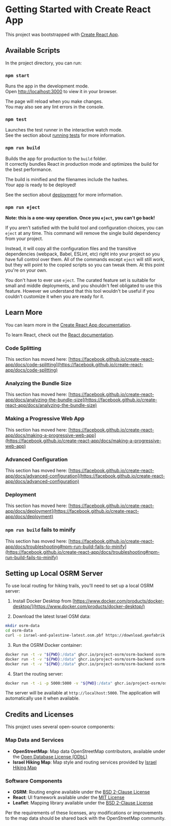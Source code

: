 # Getting Started with Create React App

This project was bootstrapped with [Create React App](https://github.com/facebook/create-react-app).

## Available Scripts

In the project directory, you can run:

### `npm start`

Runs the app in the development mode.\
Open [http://localhost:3000](http://localhost:3000) to view it in your browser.

The page will reload when you make changes.\
You may also see any lint errors in the console.

### `npm test`

Launches the test runner in the interactive watch mode.\
See the section about [running tests](https://facebook.github.io/create-react-app/docs/running-tests) for more information.

### `npm run build`

Builds the app for production to the `build` folder.\
It correctly bundles React in production mode and optimizes the build for the best performance.

The build is minified and the filenames include the hashes.\
Your app is ready to be deployed!

See the section about [deployment](https://facebook.github.io/create-react-app/docs/deployment) for more information.

### `npm run eject`

**Note: this is a one-way operation. Once you `eject`, you can't go back!**

If you aren't satisfied with the build tool and configuration choices, you can `eject` at any time. This command will remove the single build dependency from your project.

Instead, it will copy all the configuration files and the transitive dependencies (webpack, Babel, ESLint, etc) right into your project so you have full control over them. All of the commands except `eject` will still work, but they will point to the copied scripts so you can tweak them. At this point you're on your own.

You don't have to ever use `eject`. The curated feature set is suitable for small and middle deployments, and you shouldn't feel obligated to use this feature. However we understand that this tool wouldn't be useful if you couldn't customize it when you are ready for it.

## Learn More

You can learn more in the [Create React App documentation](https://facebook.github.io/create-react-app/docs/getting-started).

To learn React, check out the [React documentation](https://reactjs.org/).

### Code Splitting

This section has moved here: [https://facebook.github.io/create-react-app/docs/code-splitting](https://facebook.github.io/create-react-app/docs/code-splitting)

### Analyzing the Bundle Size

This section has moved here: [https://facebook.github.io/create-react-app/docs/analyzing-the-bundle-size](https://facebook.github.io/create-react-app/docs/analyzing-the-bundle-size)

### Making a Progressive Web App

This section has moved here: [https://facebook.github.io/create-react-app/docs/making-a-progressive-web-app](https://facebook.github.io/create-react-app/docs/making-a-progressive-web-app)

### Advanced Configuration

This section has moved here: [https://facebook.github.io/create-react-app/docs/advanced-configuration](https://facebook.github.io/create-react-app/docs/advanced-configuration)

### Deployment

This section has moved here: [https://facebook.github.io/create-react-app/docs/deployment](https://facebook.github.io/create-react-app/docs/deployment)

### `npm run build` fails to minify

This section has moved here: [https://facebook.github.io/create-react-app/docs/troubleshooting#npm-run-build-fails-to-minify](https://facebook.github.io/create-react-app/docs/troubleshooting#npm-run-build-fails-to-minify)

## Setting up Local OSRM Server

To use local routing for hiking trails, you'll need to set up a local OSRM server:

1. Install Docker Desktop from [https://www.docker.com/products/docker-desktop/](https://www.docker.com/products/docker-desktop/)

2. Download the latest Israel OSM data:
```bash
mkdir osrm-data
cd osrm-data
curl -o israel-and-palestine-latest.osm.pbf https://download.geofabrik.de/asia/israel-and-palestine-latest.osm.pbf
```

3. Run the OSRM Docker container:
```bash
docker run -t -v "${PWD}:/data" ghcr.io/project-osrm/osrm-backend osrm-extract -p /opt/foot.lua /data/israel-and-palestine-latest.osm.pbf
docker run -t -v "${PWD}:/data" ghcr.io/project-osrm/osrm-backend osrm-partition /data/israel-and-palestine-latest.osrm
docker run -t -v "${PWD}:/data" ghcr.io/project-osrm/osrm-backend osrm-customize /data/israel-and-palestine-latest.osrm
```

4. Start the routing server:
```bash
docker run -t -i -p 5000:5000 -v "${PWD}:/data" ghcr.io/project-osrm/osrm-backend osrm-routed --algorithm mld /data/israel-and-palestine-latest.osrm
```

The server will be available at `http://localhost:5000`. The application will automatically use it when available.

## Credits and Licenses

This project uses several open-source components:

### Map Data and Services
- **OpenStreetMap**: Map data  OpenStreetMap contributors, available under the [Open Database License (ODbL)](https://www.openstreetmap.org/copyright)
- **Israel Hiking Map**: Map style and routing services provided by [Israel Hiking Map](https://israelhiking.osm.org.il)

### Software Components
- **OSRM**: Routing engine available under the [BSD 2-Clause License](https://github.com/Project-OSRM/osrm-backend/blob/master/LICENSE.TXT)
- **React**: UI framework available under the [MIT License](https://github.com/facebook/react/blob/main/LICENSE)
- **Leaflet**: Mapping library available under the [BSD 2-Clause License](https://github.com/Leaflet/Leaflet/blob/main/LICENSE)

Per the requirements of these licenses, any modifications or improvements to the map data should be shared back with the OpenStreetMap community.

